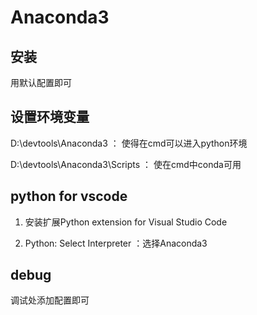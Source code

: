 # Anaconda3

## 安装

用默认配置即可

## 设置环境变量

D:\devtools\Anaconda3 ： 使得在cmd可以进入python环境

D:\devtools\Anaconda3\Scripts ： 使在cmd中conda可用

## python for vscode

1. 安装扩展Python extension for Visual Studio Code

2. Python: Select Interpreter ：选择Anaconda3

## debug

调试处添加配置即可